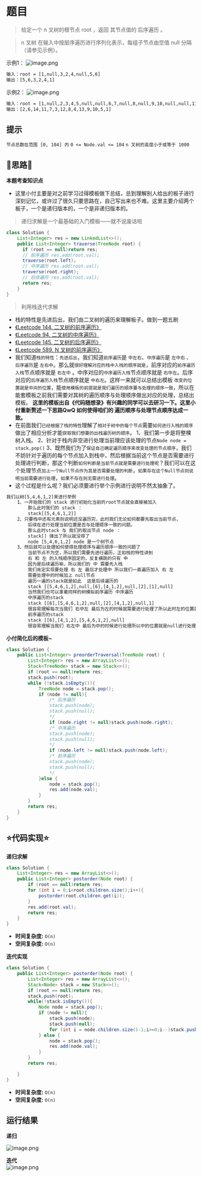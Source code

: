 # 题目
>给定一个 n 叉树的根节点 root ，返回 其节点值的 后序遍历 。

> n 叉树 在输入中按层序遍历进行序列化表示，每组子节点由空值 null 分隔（请参见示例）。





示例1：
![image.png](https://pic.leetcode-cn.com/1647052602-sZASxi-image.png)


```txt
输入：root = [1,null,3,2,4,null,5,6]
输出：[5,6,3,2,4,1]
```

示例2：
![image.png](https://pic.leetcode-cn.com/1647052605-QOuwYt-image.png)


```txt
输入：root = [1,null,2,3,4,5,null,null,6,7,null,8,null,9,10,null,null,11,null,12,null,13,null,null,14]
输出：[2,6,14,11,7,3,12,8,4,13,9,10,5,1]
```


## 提示
`节点总数在范围 [0, 104] 内`
`0 <= Node.val <= 104`
`n 叉树的高度小于或等于 1000`



## 📝思路📝


**本题考查知识点**
- 这里小付主要是对之前学习过得模板做下总结，总到理解别人给出的板子进行深刻记忆，或许过了很久只要思路在，自己写出来也不难。这里主要介绍两个板子，一个是递归版本的，一个是非递归版本的。

> 递归求解是一个最基础的入门模板——就不说废话啦
```java
class Solution {
    List<Integer> res = new LinkedList<>();
    public List<Integer> traverse(TreeNode root) {
      if (root == null)return res;
      // 前序遍历 res.add(root.val);
      traverse(root.left);
      // 中序遍历 res.add(root.val);
      traverse(root.right);
      // 后续遍历 res.add(root.val);
      return res;
    }
}
```

> 利用栈迭代求解
- 栈的特性是先进后出，我们由二叉树的遍历来理解板子。做到一题五刷
- [《Leetcode 144. 二叉树的前序遍历》](https://leetcode-cn.com/problems/binary-tree-preorder-traversal/)
- [《Leetcode 94. 二叉树的中序遍历》](https://leetcode-cn.com/problems/binary-tree-inorder-traversal/)
- [《Leetcode 145. 二叉树的后序遍历》](https://leetcode-cn.com/problems/binary-tree-postorder-traversal/)
- [《Leetcode 589. N 叉树的前序遍历》](https://leetcode-cn.com/problems/n-ary-tree-preorder-traversal/)
- 我们知道`栈的特性`：`先进后出`，我们知道`前序遍历`是 `中左右`、`中序遍历`是 `左中右` 、`后序遍历`是 `左右中`。那么就`很好理解对应的栈中入栈的顺序就是`，前序对应的`前序遍历入栈`节点顺序就是 `右左中` 。中序对应的`中序遍历入栈`节点顺序就是 `右中左`。后序对应的`后序遍历入栈`节点顺序就是 `中右左`。这样一来就可以总结出模板 `改变的位置就是中间的位置`，能`使用模板的前提就是我们遍历的顺序要与处理的顺序一致`，所以在能套模板之前我们需要对其树的遍历顺序与处理顺序做出对应的处理，总结出模板。
**这里的模板出自《代码随想录》有兴趣的同学可以去研习一下。这里小付重新赘述一下思路QwQ 如何使得咱们的 遍历顺序与处理节点顺序达成一致。**
- 在前面我们`已经根据了栈的特性`理解了`相对于树中的每个节点`需要`如何进行入栈的顺序`做出了相应分析才能`获取我们想要的出栈遍历树的顺序`。
1、我们第一步是将整棵树入栈。
2、针对于栈内非空进行处理当前理应该处理的节点`Node node = stack.pop()`
3、既然我们为了`保证自己确定遍历顺序来改变处理的节点顺序`，我们不妨针对于遍历的每个节点加入到栈中，然后根据当前这个节点是否需要进行处理进行判断，那这个判断`如何判断是当前节点就是需要进行处理呢`？我们可以在这个处理节点`加上一个Null节点作为其是否需要处理的判断`，`如果存在这个Null节点则说明当前需要进行处理`，`如果不存在则无需进行处理`。
- 这个过程是什么呢？我们必须要进行举个示例进行说明不然太抽象了。
```txt
我们以树[5,4,6,1,2]来进行举例
	1、一开始我们的 stack 进行初始化当前的root节点就会直接被加入
		那么此时我们的 stack ：
		stack[[5,4,6,1,2]]
	2、只要栈中还有元素则说明还没遍历完，此时我们无论如何都要先取出当前节点，
		后续在进行处理当前位置是否与处理顺序一致的问题。
		那么此时stack 与 我们的取出节点 node ：
		stack[] 弹出了所以就没得了
		node [5,4,6,1,2] node 是一个树节点
	3、然后就可以处理如何使得处理顺序与遍历顺序一致的问题了
		当前节点不为空，所以我们需要先进行遍历，正如栈的特性讲到 
		右 和 左 的入栈顺序固定的，反复横跳的只有 中
		因为是后续遍历嘛，所以我们的 中 需要先入栈 
		我们肯定实现要处理 右 左 最后才处理中 所以我们一直遍历加入 右 左 
		需要处理中的时候加上 null节点
		遍历一遍的stack就是如此  这是后续遍历的
		stack [[5,4,6,1,2],null,[6],[4,1,2],null,[2],[1],null]
		当然我们也可以拿着同样的树模拟前序遍历 中序遍历
		中序遍历的stack
		stack [[6],[5,4,6,1,2],null,[2],[4,1,2],null,1]
		很容易理解每次当我们 右中左 最后为左的时候就需要进行处理了所以此时左的位置就是null
		前序遍历的stack
		stack [[6],[4,1,2],[5,4,6,1,2],null] 
		很容易理解当我们 右左中 最后为中的时候进行处理所以中的位置就是null进行处理了
```
**小付简化后的模板~**
```java
class Solution {
    public List<Integer> preorderTraversal(TreeNode root) {
        List<Integer> res = new ArrayList<>();
        Stack<TreeNode> stack = new Stack<>();
        if (root == null)return res;
        stack.push(root);
        while (!stack.isEmpty()){
            TreeNode node = stack.pop();
            if (node != null){
            	/* 后序遍历 
				stack.push(node);
                stack.push(null);
				*/
                if (node.right != null)stack.push(node.right);
                /* 中序遍历 
				stack.push(node);
                stack.push(null);
				*/
                if (node.left != null)stack.push(node.left);
                /* 前序遍历 
				stack.push(node);
                stack.push(null);
				*/
            }else {
                node = stack.pop();
                res.add(node.val);
            }
        }
        return res;
    }
}
```

## ⭐代码实现⭐
**递归求解**
```java
class Solution {
    List<Integer> res = new ArrayList<>();
    public List<Integer> postorder(Node root) {
        if (root == null)return res;
        for (int i = 0;i<root.children.size();i++){
            postorder(root.children.get(i));
        }
        res.add(root.val);
        return res;
    }
}
```

- **时间复杂度:** `O(n)` 
- **空间复杂度:** `O(n)` 

**迭代实现**
```java
class Solution {
    public List<Integer> postorder(Node root) {
        List<Integer> res = new ArrayList<>();
        Stack<Node> stack = new Stack<>();
        if (root == null)return res;
        stack.push(root);
        while(!stack.isEmpty()){
            Node node = stack.pop();
            if (node != null){
                stack.push(node);
                stack.push(null);
                for (int i = node.children.size()-1;i>=0;i--)stack.push(node.children.get(i));
            } else {
                node = stack.pop();
                res.add(node.val);
            }
        }
        return res;

    }
}
```

- **时间复杂度:** `O(n)` 
- **空间复杂度:** `O(n)` 

## 运行结果
**递归**<br>

![image.png](https://pic.leetcode-cn.com/1647052573-CFpdmB-image.png)


**迭代**<br>
![image.png](https://pic.leetcode-cn.com/1647052558-XvYGYY-image.png)


